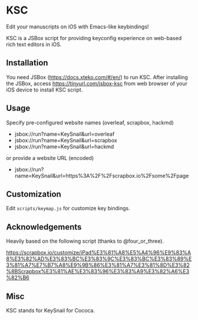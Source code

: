 # KSC

Edit your manuscripts on iOS with Emacs-like keybindings!

KSC is a JSBox script for providing keyconfig experience on web-based rich text editors in iOS.

## Installation

You need JSBox (https://docs.xteko.com/#/en/) to run KSC. After installing the
JSBox, access https://tinyurl.com/jsbox-ksc from web browser of your iOS device
to install KSC script.

## Usage

Specify pre-configured website names (overleaf, scrapbox, hackmd)

- jsbox://run?name=KeySnail&url=overleaf
- jsbox://run?name=KeySnail&url=scrapbox
- jsbox://run?name=KeySnail&url=hackmd

or provide a website URL (encoded)

- jsbox://run?name=KeySnail&url=https%3A%2F%2Fscrapbox.io%2Fsome%2Fpage

## Customization

Edit `scripts/keymap.js` for customize key bindings.

## Acknowledgements

Heavily based on the following script (thanks to @four_or_three).

https://scrapbox.io/customize/iPad%E3%81%A8%E5%A4%96%E9%83%A8%E3%82%AD%E3%83%BC%E3%83%9C%E3%83%BC%E3%83%89%E3%81%A7%E7%B7%A8%E9%9B%86%E3%81%A7%E3%81%8D%E3%82%8BScrapbox%E3%81%AE%E3%83%96%E3%83%A9%E3%82%A6%E3%82%B6

## Misc

KSC stands for KeySnail for Cococa.
